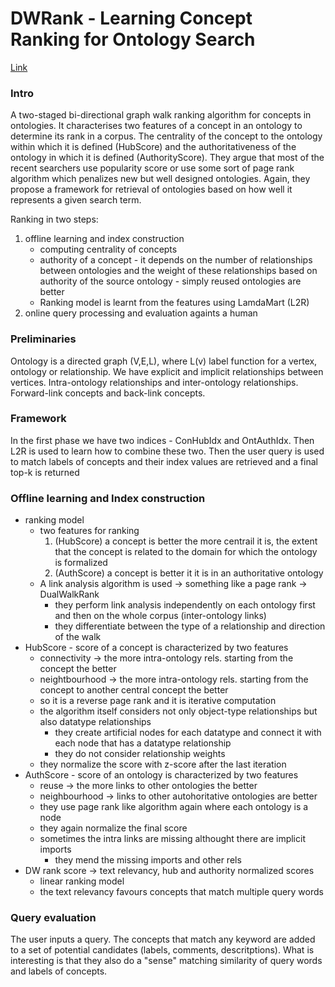 # DWRank - Learning Concept Ranking for Ontology Search

[Link](https://www.semantic-web-journal.net/system/files/swj883.pdf)

### Intro

A two-staged bi-directional graph walk ranking algorithm for concepts in ontologies.
It characterises two features of a concept in an ontology to determine its rank in a corpus. 
The centrality of the concept to the ontology within which it is defined (HubScore) and the authoritativeness of the ontology in which it is defined (AuthorityScore).
They argue that most of the recent searchers use popularity score or use some sort of page rank algorithm which penalizes new but well designed ontologies.
Again, they propose a framework for retrieval of ontologies based on how well it represents a given search term.

Ranking in two steps:
1. offline learning and index construction
   - computing centrality of concepts
   - authority of a concept - it depends on the number of relationships between ontologies and the weight of these relationships based on authority of the source ontology - simply reused ontologies are better
   -  Ranking model is learnt from the  features using LamdaMart (L2R)
2. online query processing and evaluation againts a human

### Preliminaries

Ontology is a directed graph (V,E,L), where L(v) label function for a vertex, ontology or relationship.
We have explicit and implicit relationships between vertices.
Intra-ontology relationships and inter-ontology relationships.
Forward-link concepts and back-link concepts.

### Framework

In the first phase we have two indices - ConHubIdx and OntAuthIdx.
Then L2R is used to learn how to combine these two.
Then the user query is used to match labels of concepts and their index values are retrieved and a final top-k is returned

### Offline learning and Index construction

- ranking model
  - two features for ranking
    1. (HubScore) a concept is better the more centrail it is, the extent that the concept is related to the domain for which the ontology is formalized
    2. (AuthScore) a concept is better it it is in an authoritative ontology
  - A link analysis algorithm is used -> something like a page rank -> DualWalkRank
    - they perform link analysis independently on each ontology first and then on the whole corpus (inter-ontology links)
    - they differentiate between the type of a relationship and direction of the walk
- HubScore - score of a concept is characterized by two features
  - connectivity -> the more intra-ontology rels. starting from the concept the better
  - neightbourhood -> the more intra-ontology rels. starting from the concept to another central concept the better 
  - so it is a reverse page rank and it is iterative computation
  - the algorithm itself considers not only object-type relationships but also datatype relationships
    - they create artificial nodes for each datatype and connect it with each node that has a datatype relationship
    - they do not consider relationship weights
  - they normalize the score with z-score after the last iteration
- AuthScore - score of an ontology is characterized by two features
  - reuse -> the more links to other ontologies the better
  - neighbourhood -> links to other autohoritative ontologies are better
  - they use page rank like algorithm again where each ontology is a node
  - they again normalize the final score
  - sometimes the intra links are missing althought there are implicit imports
    - they mend the missing imports and other rels 
- DW rank score -> text relevancy, hub and authority normalized scores
  - linear ranking model
  - the text relevancy favours concepts that match multiple query words

### Query evaluation

The user inputs a query.
The concepts that match any keyword are added to a set of potential candidates (labels, comments, descritptions).
What is interesting is that they also do a "sense" matching similarity of query words and labels of concepts.